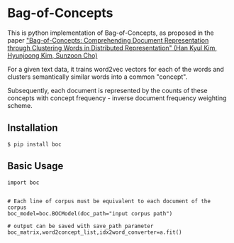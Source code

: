 # Bag-of-Concepts

This is python implementation of Bag-of-Concepts, as proposed in the paper ["Bag-of-Concepts: Comprehending Document Representation through Clustering Words in Distributed Representation" (Han Kyul Kim, Hyunjoong Kim, Sunzoon Cho)](https://www.sciencedirect.com/science/article/pii/S0925231217308962)

For a given text data, it trains word2vec vectors for each of the words and clusters semantically similar words into a common "concept".

Subsequently, each document is represented by the counts of these concepts with concept frequency - inverse document frequency weighting scheme.


## Installation
```
$ pip install boc
```

## Basic Usage
```
import boc


# Each line of corpus must be equivalent to each document of the corpus
boc_model=boc.BOCModel(doc_path="input corpus path")

# output can be saved with save_path parameter
boc_matrix,word2concept_list,idx2word_converter=a.fit()
```
